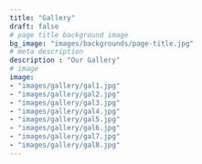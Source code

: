 ```yaml
---
title: "Gallery"
draft: false
# page title background image
bg_image: "images/backgrounds/page-title.jpg"
# meta description
description : "Our Gallery"
# image
image: 
- "images/gallery/gal1.jpg"
- "images/gallery/gal2.jpg"
- "images/gallery/gal3.jpg"
- "images/gallery/gal4.jpg"
- "images/gallery/gal5.jpg"
- "images/gallery/gal6.jpg"
- "images/gallery/gal7.jpg"
- "images/gallery/gal8.jpg"
---
```

